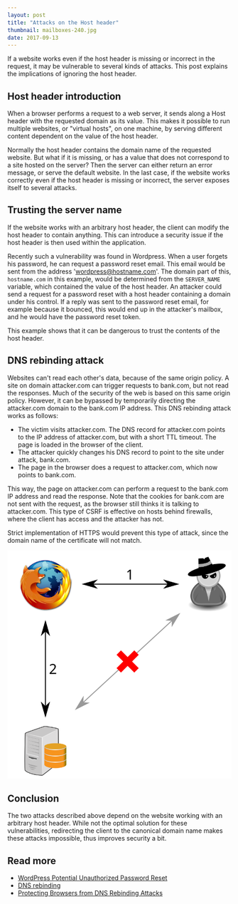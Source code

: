 ```yaml
---
layout: post
title: "Attacks on the Host header"
thumbnail: mailboxes-240.jpg
date: 2017-09-13
---
```


If a website works even if the host header is missing or incorrect in the request, it may be vulnerable to several kinds of attacks. This post explains the implications of ignoring the host header.

## Host header introduction

When a browser performs a request to a web server, it sends along a Host header with the requested domain as its value. This makes it possible to run multiple websites, or "virtual hosts", on one machine, by serving different content dependent on the value of the host header.

Normally the host header contains the domain name of the requested website. But what if it is missing, or has a value that does not correspond to a site hosted on the server? Then the server can either return an error message, or serve the default website. In the last case, if the website works correctly even if the host header is missing or incorrect, the server exposes itself to several attacks.

## Trusting the server name

If the website works with an arbitrary host header, the client can modify the host header to contain anything. This can introduce a security issue if the host header is then used within the application.

Recently such a vulnerability was found in Wordpress. When a user forgets his password, he can request a password reset email. This email would be sent from the address 'wordpress@hostname.com'. The domain part of this, `hostname.com` in this example, would be determined from the `SERVER_NAME` variable, which contained the value of the host header. An attacker could send a request for a password reset with a host header containing a domain under his control. If a reply was sent to the password reset email, for example because it bounced, this would end up in the attacker's mailbox, and he would have the password reset token.

This example shows that it can be dangerous to trust the contents of the host header.

## DNS rebinding attack

Websites can't read each other's data, because of the same origin policy. A site on domain attacker.com can trigger requests to bank.com, but not read the responses. Much of the security of the web is based on this same origin policy. However, it can be bypassed by temporarily directing the attacker.com domain to the bank.com IP address. This DNS rebinding attack works as follows:

* The victim visits attacker.com. The DNS record for attacker.com points to the IP address of attacker.com, but with a short TTL timeout. The page is loaded in the browser of the client.
* The attacker quickly changes his DNS record to point to the site under attack, bank.com.
* The page in the browser does a request to attacker.com, which now points to bank.com.

This way, the page on attacker.com can perform a request to the bank.com IP address and read the response. Note that the cookies for bank.com are not sent with the request, as the browser still thinks it is talking to attacker.com. This type of CSRF is effective on hosts behind firewalls, where the client has access and the attacker has not.

Strict implementation of HTTPS would prevent this type of attack, since the domain name of the certificate will not match. 

<img src="/images/dns-rebinding.svg">

## Conclusion

The two attacks described above depend on the website working with an arbitrary host header. While not the optimal solution for these vulnerabilities, redirecting the client to the canonical domain name makes these attacks impossible, thus improves security a bit.

## Read more

* [WordPress Potential Unauthorized Password Reset](https://exploitbox.io/vuln/WordPress-Exploit-4-7-Unauth-Password-Reset-0day-CVE-2017-8295.html)
* [DNS rebinding](https://en.wikipedia.org/wiki/DNS_rebinding)
* [Protecting Browsers from DNS Rebinding Attacks](https://crypto.stanford.edu/dns/dns-rebinding.pdf)
